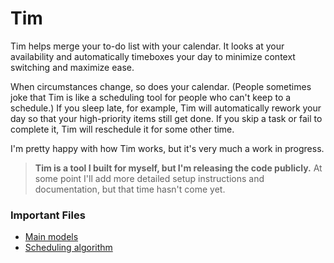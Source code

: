 # Tim

Tim helps merge your to-do list with your calendar. It looks at your availability and automatically timeboxes your day to minimize context switching and maximize ease.

When circumstances change, so does your calendar. (People sometimes joke that Tim is like a scheduling tool for people who can't keep to a schedule.) If you sleep late, for example, Tim will automatically rework your day so that your high-priority items still get done. If you skip a task or fail to complete it, Tim will reschedule it for some other time.

I'm pretty happy with how Tim works, but it's very much a work in progress.

> **Tim is a tool I built for myself, but I'm releasing the code publicly.** At some point I'll add more detailed setup instructions and documentation, but that time hasn't come yet.

### Important Files
* [Main models](tim/scheduling/models.py)
* [Scheduling algorithm](tim/scheduling/scheduler.py)